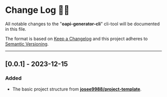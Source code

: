 <!-- markdownlint-disable MD024-->
# **Change Log** 📜📝

All notable changes to the "**oapi-generator-cli**" cli-tool will be documented in this file.

The format is based on [Keep a Changelog](https://keepachangelog.com/en/1.0.0/) and this project adheres to [Semantic Versioning](https://semver.org/spec/v2.0.0.html).

---

## [**0.0.1**] - 2023-12-15

### Added

* The basic project structure from **[josee9988/project-template](https://github.com/Josee9988/project-template)**.
